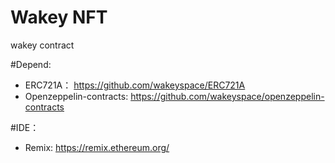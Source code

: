# Wakey NFT 
wakey contract 

#Depend:
* ERC721A： https://github.com/wakeyspace/ERC721A
* Openzeppelin-contracts: https://github.com/wakeyspace/openzeppelin-contracts

#IDE：
* Remix: https://remix.ethereum.org/


